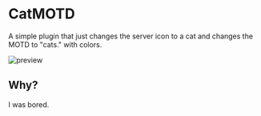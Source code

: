 # CatMOTD
A simple plugin that just changes the server icon to a cat and changes the MOTD to "cats." with colors.

![preview](https://media.giphy.com/media/VzeAUijn1VsWzCxXPo/source.gif)

## Why?
I was bored.
